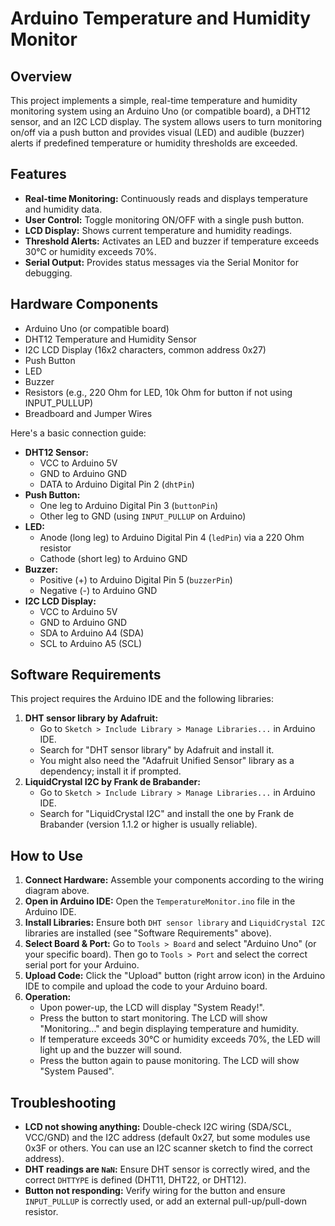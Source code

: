 # Arduino Temperature and Humidity Monitor

## Overview

This project implements a simple, real-time temperature and humidity monitoring system using an Arduino Uno (or compatible board), a DHT12 sensor, and an I2C LCD display. The system allows users to turn monitoring on/off via a push button and provides visual (LED) and audible (buzzer) alerts if predefined temperature or humidity thresholds are exceeded.

## Features

* **Real-time Monitoring:** Continuously reads and displays temperature and humidity data.
* **User Control:** Toggle monitoring ON/OFF with a single push button.
* **LCD Display:** Shows current temperature and humidity readings.
* **Threshold Alerts:** Activates an LED and buzzer if temperature exceeds 30°C or humidity exceeds 70%.
* **Serial Output:** Provides status messages via the Serial Monitor for debugging.

## Hardware Components

* Arduino Uno (or compatible board)
* DHT12 Temperature and Humidity Sensor
* I2C LCD Display (16x2 characters, common address 0x27)
* Push Button
* LED
* Buzzer
* Resistors (e.g., 220 Ohm for LED, 10k Ohm for button if not using INPUT_PULLUP)
* Breadboard and Jumper Wires

Here's a basic connection guide:

* **DHT12 Sensor:**
    * VCC to Arduino 5V
    * GND to Arduino GND
    * DATA to Arduino Digital Pin 2 (`dhtPin`)
* **Push Button:**
    * One leg to Arduino Digital Pin 3 (`buttonPin`)
    * Other leg to GND (using `INPUT_PULLUP` on Arduino)
* **LED:**
    * Anode (long leg) to Arduino Digital Pin 4 (`ledPin`) via a 220 Ohm resistor
    * Cathode (short leg) to Arduino GND
* **Buzzer:**
    * Positive (+) to Arduino Digital Pin 5 (`buzzerPin`)
    * Negative (-) to Arduino GND
* **I2C LCD Display:**
    * VCC to Arduino 5V
    * GND to Arduino GND
    * SDA to Arduino A4 (SDA)
    * SCL to Arduino A5 (SCL)

## Software Requirements

This project requires the Arduino IDE and the following libraries:

1.  **DHT sensor library by Adafruit:**
    * Go to `Sketch > Include Library > Manage Libraries...` in Arduino IDE.
    * Search for "DHT sensor library" by Adafruit and install it.
    * You might also need the "Adafruit Unified Sensor" library as a dependency; install it if prompted.
2.  **LiquidCrystal I2C by Frank de Brabander:**
    * Go to `Sketch > Include Library > Manage Libraries...` in Arduino IDE.
    * Search for "LiquidCrystal I2C" and install the one by Frank de Brabander (version 1.1.2 or higher is usually reliable).

## How to Use

1.  **Connect Hardware:** Assemble your components according to the wiring diagram above.
2.  **Open in Arduino IDE:** Open the `TemperatureMonitor.ino` file in the Arduino IDE.
3.  **Install Libraries:** Ensure both `DHT sensor library` and `LiquidCrystal I2C` libraries are installed (see "Software Requirements" above).
4.  **Select Board & Port:** Go to `Tools > Board` and select "Arduino Uno" (or your specific board). Then go to `Tools > Port` and select the correct serial port for your Arduino.
5.  **Upload Code:** Click the "Upload" button (right arrow icon) in the Arduino IDE to compile and upload the code to your Arduino board.
6.  **Operation:**
    * Upon power-up, the LCD will display "System Ready!".
    * Press the button to start monitoring. The LCD will show "Monitoring..." and begin displaying temperature and humidity.
    * If temperature exceeds 30°C or humidity exceeds 70%, the LED will light up and the buzzer will sound.
    * Press the button again to pause monitoring. The LCD will show "System Paused".

## Troubleshooting

* **LCD not showing anything:** Double-check I2C wiring (SDA/SCL, VCC/GND) and the I2C address (default 0x27, but some modules use 0x3F or others. You can use an I2C scanner sketch to find the correct address).
* **DHT readings are `NaN`:** Ensure DHT sensor is correctly wired, and the correct `DHTTYPE` is defined (DHT11, DHT22, or DHT12).
* **Button not responding:** Verify wiring for the button and ensure `INPUT_PULLUP` is correctly used, or add an external pull-up/pull-down resistor.
